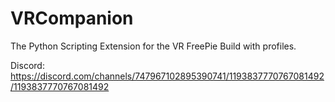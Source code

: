 # VRCompanion
The Python Scripting Extension for the VR FreePie Build with profiles.

Discord: https://discord.com/channels/747967102895390741/1193837770767081492/1193837770767081492
